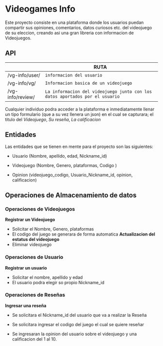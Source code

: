# Videogames Info

  Este proyecto consiste en una plataforma donde los usuarios puedan compartir
  sus opiniones, comentarios, datos curiosos etc. del videojuego de su
  eleccion, creando asi una gran libreria con informacion de Videojuegos.

## API

|                |RUTA                          
|----------------|-------------------------------|
|/vg-info/user/         |`informacion del usuario`               |
|/vg-info/vg/  |`Informacion basica de un videojuego`             |
|/vg-info/review/  |`La informacion del videojuego junto con los datos aportados por el usuario`               |




Cualquier individuo podra acceder a la plataforma e inmediatamente llenar un
tipo formulario (que a su vez llenera un json) en el cual se capturara; el
titulo del *Videojuego*, *Su reseña*, *La calificacion*

## Entidades
Las entidades que se tienen en mente para el proyecto son las
siguientes:

- Usuario (Nombre, apellido, edad, Nickname_id)

- Videojuego (Nombre, Genero, plataformas, Codigo )

- Opinion (videojuego_codigo, Usuario_Nickname_id, opinion, calificacion)

## Operaciones de Almacenamiento de datos
### Operaciones de Videojuegos

**Registrar un Videojuego**
- Solicitar el Nombre, Genero, plataformas
- El codigo del juego se generara de forma automatica
**Actualizacion del estatus del videojuego**
- Eliminar videojuego

### Operaciones de Usuario
**Registrar un usuario**
- Solicitar el nombre, apellido y edad
- El usuario podra elegir so propio Nickname_id

### Operaciones de Reseñas
**Ingresar una reseña**
- Se solicitara el Nickname_id del usuario que va a realizar la Reseña

- Se solicitara ingresar el codigo del juego el cual se quiere reseñar

- Se ingresaran la opinion del usuario sobre el videojuego y una calificacion del 1 al 10.
